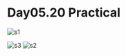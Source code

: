 # Day05.20 Practical

![s1](https://github.com/user-attachments/assets/1b3b8556-9e99-4780-b35f-38ec604e593e)

![s3](https://github.com/user-attachments/assets/91a51f1d-6144-4425-81d9-acf7970ce806)
![s2](https://github.com/user-attachments/assets/62b927c4-63b4-4a18-9194-e5e14ebfa75d)
